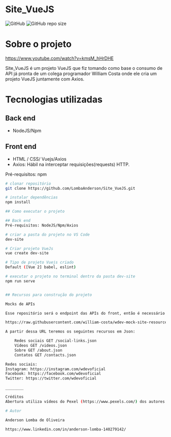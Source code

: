 # Site_VueJS

![GitHub](https://img.shields.io/github/license/LombaAnderson/Site_VueJS)
![GitHub repo size](https://img.shields.io/github/repo-size/LombaAnderson/Site_VueJS)

# Sobre o projeto

https://www.youtube.com/watch?v=kmsM_hHrDHE

Site_VueJS é um projeto VueJS que fiz tomando como base o consumo de API já pronta de um colega programador William Costa onde ele cria um projeto VueJS juntamente com Axios.

# Tecnologias utilizadas
## Back end
- NodeJS/Npm


## Front end 
- HTML / CSS/ Vuejs/Axios
- Axios: Hábil na interceptar requisições(requests) HTTP.

Pré-requisitos: npm 

```bash
# clonar repositório
git clone https://github.com/LombaAnderson/Site_VueJS.git

# instalar dependências
npm install

## Como executar o projeto

## Back end
Pré-requisitos: NodeJS/Npm/Axios

# criar a pasta do projeto no VS Code
dev-site

# Criar projeto VueJs
vue create dev-site

# Tipo de projeto Vuejs criado
Default ([Vue 2] babel, eslint)

# executar o projeto no terminal dentro da pasta dev-site
npm run serve


## Recursos para construção do projeto

Mocks de APIs

Esse repositório será o endpoint das APIs do front, então é necessário configurar a seguinte URL como base:

https://raw.githubusercontent.com/william-costa/wdev-mock-site-resources/master/api

A partir dessa URL teremos os seguintes recursos em Json:

    Redes sociais GET /social-links.json
    Vídeos GET /videos.json
    Sobre GET /about.json
    Contatos GET /contacts.json

Redes sociais:
Instagram: https://instagram.com/wdevoficial
Facebook: https://facebook.com/wdevoficial
Twitter: https://twitter.com/wdevoficial

________

Créditos
Abertura utiliza vídeos do Pexel (https://www.pexels.com/) dos autores Carlos Arribas, Joseph Redfield e BuildWith Angga

# Autor

Anderson Lomba de Oliveira

https://www.linkedin.com/in/anderson-lomba-140279142/





